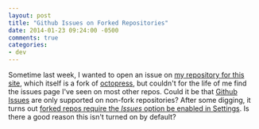 ```yaml
---
layout: post
title: "Github Issues on Forked Repositories"
date: 2014-01-23 09:24:00 -0500
comments: true
categories: 
- dev
---
```


Sometime last week, I wanted to open an issue on [my repository for this site](https://github.com/ksho/octopress), which itself is a fork of [octopress](https://github.com/imathis/octopress), but couldn't for the life of me find the issues page I've seen on most other repos. Could it be that [Github Issues](https://github.com/blog/831-issues-2-0-the-next-generation) are only supported on non-fork repositories? After some digging, it turns out [forked repos require the _Issues_ option be enabled in Settings](http://programmers.stackexchange.com/questions/179468/forking-a-repo-on-github-but-allowing-new-issues-on-the-fork). Is there a good reason this isn't turned on by default?